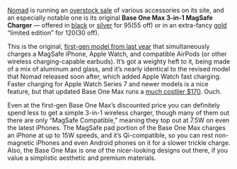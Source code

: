 [Nomad](/24181102/verge-nomad-apple-watch-band) is running an [overstock sale](https://www.anrdoezrs.net/links/8836598/type/dlg/https://nomadgoods.com/collections/overstock-sale) of various accessories on its site, and an especially notable one is its original **Base One Max 3-in-1 MagSafe Charger** — offered in [black](https://www.anrdoezrs.net/links/8836598/type/dlg/https://nomadgoods.com/products/base-one-max-3-in-1-carbide-gen-1) or [silver](https://www.anrdoezrs.net/links/8836598/type/dlg/https://nomadgoods.com/products/base-one-max-3-in-1-silver-gen-1) for $95 ($55 off) or in an extra-fancy [gold](https://www.anrdoezrs.net/links/8836598/type/dlg/https://nomadgoods.com/products/base-one-max-gold) “limited edition” for $120 ($30 off).

This is the original, [first-gen model from last year](/2023/9/5/23854508/nomad-base-one-max-3in1-magsafe-charger-iphone-apple-watch-airpods-price-specs) that simultaneously charges a MagSafe iPhone, Apple Watch, and compatible AirPods (or other wireless charging-capable earbuds). It’s got a weighty heft to it, being made of a mix of aluminum and glass, and it’s nearly identical to the revised model that Nomad released soon after, which added Apple Watch fast charging. Faster charging for Apple Watch Series 7 and newer models is a nice feature, but that updated Base One Max runs a [much costlier $170](https://www.anrdoezrs.net/links/8836598/type/dlg/https://nomadgoods.com/products/base-one-max-3-in-1-carbide). Ouch.

Even at the first-gen Base One Max’s discounted price you can definitely spend less to get a simple 3-in-1 wireless charger, though many of them out there are only “MagSafe Compatible,” meaning they top out at 7.5W on even the latest iPhones. The MagSafe pad portion of the Base One Max charges an iPhone at up to 15W speeds, and it’s Qi-compatible, so you can rest non-magnetic iPhones and even Android phones on it for a slower trickle charge. Also, the Base One Max is one of the nicer-looking designs out there, if you value a simplistic aesthetic and premium materials.
